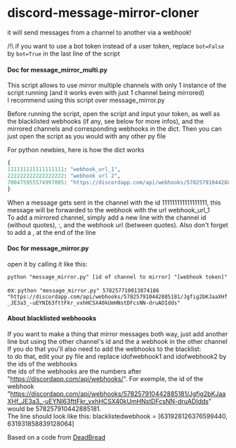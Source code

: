 # discord-message-mirror-cloner
it will send messages from a channel to another via a webhook!

/!\ if you want to use a bot token instead of a user token, replace `bot=False` by `bot=True` in the last line of the script

#### Doc for message_mirror_multi.py

This script allows to use mirror multiple channels with only 1 instance of the script running (and it works even with just 1 channel being mirrored)  
I recommend using this script over message_mirror.py

Before running the script, open the script and input your token, as well as the blacklisted webhooks (if any, see below for more infos), and the mirrored channels and corresponding webhooks in the dict. Then you can just open the script as you would with any other py file

For python newbies, here is how the dict works
```python
{
111111111111111111: "webhook_url_1",
222222222222222222: "webhook url 2",
700475955574997005: "https://discordapp.com/api/webhooks/578257910442885181/Jgfig2bKJaaXHf_JE3a3_-uEYNI63fttFkr_vxhHCSX40kUmHNstDFcsNN-druADIdds",
}
```  
When a message gets sent in the channel with the id 111111111111111111, this message will be forwarded to the webhook with the url webhook_url_1  
To add a mirrored channel, simply add a new line with the channel id (without quotes), :, and the webhook url (between quotes). Also don't forget to add a , at the end of the line


#### Doc for message_mirror.py

open it by calling it like this: 

`python "message_mirror.py" [id of channel to mirror] "[webhook token]"`


ex: `python "message_mirror.py" 578257710013874186 "https://discordapp.com/api/webhooks/578257910442885181/Jgfig2bKJaaXHf_JE3a3_-uEYNI63fttFkr_vxhHCSX40kUmHNstDFcsNN-druADIdds"`


#### About blacklisted webhoooks
If you want to make a thing that mirror messages both way, just add another line but using the other channel's id and the a webhook in the other channel<br/>
If you do that you'll also need to add the webhooks to the blacklist:<br/>
to do that, edit your py file and replace idofwebhook1 and idofwebhook2 by the ids of the webhooks<br/>
the ids of the webhooks are the numbers after "https://discordapp.com/api/webhooks/". For exemple, the id of the webhook "https://discordapp.com/api/webhooks/578257910442885181/Jgfig2bKJaaXHf_JE3a3_-uEYNI63fttFkr_vxhHCSX40kUmHNstDFcsNN-druADIdds" would be 578257910442885181.<br/>
The line should look like this: blacklistedwebhook = [631928126376599440, 631931858839128064]

Based on a code from [DeadBread](https://github.com/DeadBread76)
